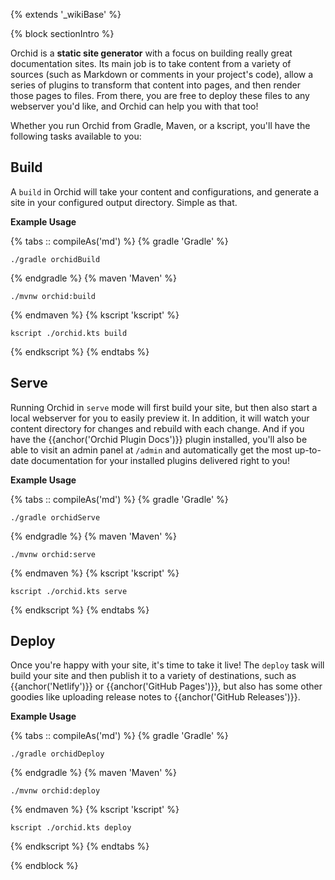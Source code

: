 ---
---

{% extends '_wikiBase' %}

{% block sectionIntro %}

Orchid is a **static site generator** with a focus on building really great documentation sites. Its main job is to take
content from a variety of sources (such as Markdown or comments in your project's code), allow a series of plugins to 
transform that content into pages, and then render those pages to files. From there, you are free to deploy these files
to any webserver you'd like, and Orchid can help you with that too! 

Whether you run Orchid from Gradle, Maven, or a kscript, you'll have the following tasks available to you:

## Build

A `build` in Orchid will take your content and configurations, and generate a site in your configured output directory.
Simple as that.

**Example Usage**

{% tabs :: compileAs('md') %}
{% gradle 'Gradle' %}
```
./gradle orchidBuild
```
{% endgradle %}
{% maven 'Maven' %}
```
./mvnw orchid:build
```
{% endmaven %}
{% kscript 'kscript' %}
```
kscript ./orchid.kts build
```
{% endkscript %}
{% endtabs %}

## Serve

Running Orchid in `serve` mode will first build your site, but then also start a local webserver for you to easily 
preview it. In addition, it will watch your content directory for changes and rebuild with each change. And if you have
the {{anchor('Orchid Plugin Docs')}} plugin installed, you'll also be able to visit an admin panel at `/admin` and 
automatically get the most up-to-date documentation for your installed plugins delivered right to you!

**Example Usage**

{% tabs :: compileAs('md') %}
{% gradle 'Gradle' %}
```
./gradle orchidServe
```
{% endgradle %}
{% maven 'Maven' %}
```
./mvnw orchid:serve
```
{% endmaven %}
{% kscript 'kscript' %}
```
kscript ./orchid.kts serve
```
{% endkscript %}
{% endtabs %}

## Deploy

Once you're happy with your site, it's time to take it live! The `deploy` task will build your site and then publish it 
to a variety of destinations, such as {{anchor('Netlify')}} or {{anchor('GitHub Pages')}}, but also has some other 
goodies like uploading release notes to {{anchor('GitHub Releases')}}.

**Example Usage**

{% tabs :: compileAs('md') %}
{% gradle 'Gradle' %}
```
./gradle orchidDeploy
```
{% endgradle %}
{% maven 'Maven' %}
```
./mvnw orchid:deploy
```
{% endmaven %}
{% kscript 'kscript' %}
```
kscript ./orchid.kts deploy
```
{% endkscript %}
{% endtabs %}

{% endblock %}